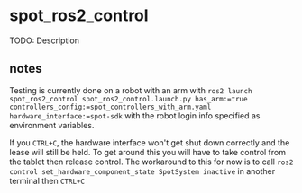 # spot_ros2_control

TODO: Description

## notes

Testing is currently done on a robot with an arm with
`ros2 launch spot_ros2_control spot_ros2_control.launch.py has_arm:=true controllers_config:=spot_controllers_with_arm.yaml hardware_interface:=spot-sdk`
with the robot login info specified as environment variables. 

If you `CTRL+C`, the hardware interface won't get shut down correctly and the lease will still be held. To get around this you will have to take control from the tablet then release control. The workaround to this for now is to call `ros2 control set_hardware_component_state SpotSystem inactive` in another terminal then `CTRL+C`
